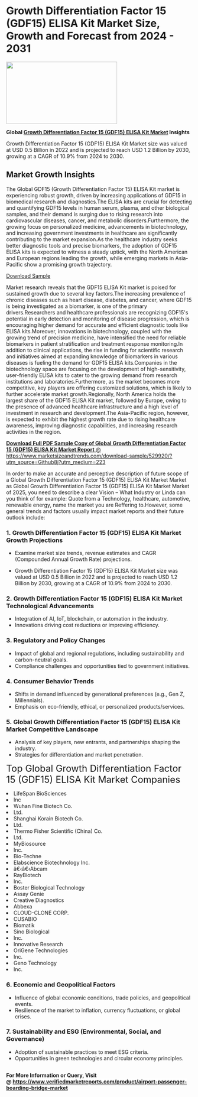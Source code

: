 <H1>Growth Differentiation Factor 15 (GDF15) ELISA Kit Market Size, Growth and Forecast from 2024 - 2031</H1><img class="aligncenter size-medium wp-image-584254" src="https://thirdeyenews.in/wp-content/uploads/2024/09/Global-Market-Research-300x168.jpeg" alt="" width="300" height="168" /><p><strong>Global&nbsp;<a href="https://www.marketsizeandtrends.com/download-sample/529920/?utm_source=Github8j?utm_medium=223">Growth Differentiation Factor 15 (GDF15) ELISA Kit Market</a> Insights</strong></p><p>Growth Differentiation Factor 15 (GDF15) ELISA Kit Market size was valued at USD 0.5 Billion in 2022 and is projected to reach USD 1.2 Billion by 2030, growing at a CAGR of 10.9% from 2024 to 2030.</p><p><h2>Market Growth Insights</h2> <p>The Global GDF15 (Growth Differentiation Factor 15) ELISA Kit market is experiencing robust growth, driven by increasing applications of GDF15 in biomedical research and diagnostics.The ELISA kits are crucial for detecting and quantifying GDF15 levels in human serum, plasma, and other biological samples, and their demand is surging due to rising research into cardiovascular diseases, cancer, and metabolic disorders.Furthermore, the growing focus on personalized medicine, advancements in biotechnology, and increasing government investments in healthcare are significantly contributing to the market expansion.As the healthcare industry seeks better diagnostic tools and precise biomarkers, the adoption of GDF15 ELISA kits is expected to witness a steady uptick, with the North American and European regions leading the growth, while emerging markets in Asia-Pacific show a promising growth trajectory.</p> <p><a href="#">Download Sample</a></p> <p>Market research reveals that the GDF15 ELISA Kit market is poised for sustained growth due to several key factors.The increasing prevalence of chronic diseases such as heart disease, diabetes, and cancer, where GDF15 is being investigated as a biomarker, is one of the primary drivers.Researchers and healthcare professionals are recognizing GDF15's potential in early detection and monitoring of disease progression, which is encouraging higher demand for accurate and efficient diagnostic tools like ELISA kits.Moreover, innovations in biotechnology, coupled with the growing trend of precision medicine, have intensified the need for reliable biomarkers in patient stratification and treatment response monitoring.In addition to clinical applications, the rise in funding for scientific research and initiatives aimed at expanding knowledge of biomarkers in various diseases is fueling the demand for GDF15 ELISA kits.Companies in the biotechnology space are focusing on the development of high-sensitivity, user-friendly ELISA kits to cater to the growing demand from research institutions and laboratories.Furthermore, as the market becomes more competitive, key players are offering customized solutions, which is likely to further accelerate market growth.Regionally, North America holds the largest share of the GDF15 ELISA Kit market, followed by Europe, owing to the presence of advanced healthcare infrastructure and a high level of investment in research and development.The Asia-Pacific region, however, is expected to exhibit the highest growth rate due to rising healthcare awareness, improving diagnostic capabilities, and increasing research activities in the region.</p> <p><a href="#"></p><p><span class=""><strong>Download Full PDF Sample Copy of Global Growth Differentiation Factor 15 (GDF15) ELISA Kit Market Report</strong> @ <a href="https://www.marketsizeandtrends.com/download-sample/529920/?utm_source=Github8j?utm_medium=223" target="_blank">https://www.marketsizeandtrends.com/download-sample/529920/?utm_source=Github8j?utm_medium=223</a></span></p><p>In order to make an accurate and perceptive description of future scope of a Global&nbsp;Growth Differentiation Factor 15 (GDF15) ELISA Kit Market Market as Global&nbsp;Growth Differentiation Factor 15 (GDF15) ELISA Kit Market Market of 2025, you need to describe a clear Vision &ndash; What Industry or Linda can you think of for example: Quote from a Technology, healthcare, automotive, renewable energy, name the market you are Reffering to.However, some general trends and factors usually impact market reports and their future outlook include:</p><h3>1.&nbsp;<strong>Growth Differentiation Factor 15 (GDF15) ELISA Kit Market Growth Projections</strong></h3><ul><li>Examine market size trends, revenue estimates and CAGR (Compounded Annual Growth Rate) projections.</li><li><p>Growth Differentiation Factor 15 (GDF15) ELISA Kit Market size was valued at USD 0.5 Billion in 2022 and is projected to reach USD 1.2 Billion by 2030, growing at a CAGR of 10.9% from 2024 to 2030.</p></li></ul><h3>2.&nbsp;<strong>Growth Differentiation Factor 15 (GDF15) ELISA Kit Market Technological Advancements</strong></h3><ul><li>Integration of AI, IoT, blockchain, or automation in the industry.</li><li>Innovations driving cost reductions or improving efficiency.</li></ul><h3>3.&nbsp;<strong>Regulatory and Policy Changes</strong></h3><ul><li>Impact of global and regional regulations, including sustainability and carbon-neutral goals.</li><li>Compliance challenges and opportunities tied to government initiatives.</li></ul><h3>4.&nbsp;<strong>Consumer Behavior Trends</strong></h3><ul><li>Shifts in demand influenced by generational preferences (e.g., Gen Z, Millennials).</li><li>Emphasis on eco-friendly, ethical, or personalized products/services.</li></ul><h3>5.&nbsp;<strong>Global Growth Differentiation Factor 15 (GDF15) ELISA Kit Market Competitive Landscape</strong></h3><ul><li>Analysis of key players, new entrants, and partnerships shaping the industry.</li><li>Strategies for differentiation and market penetration.</li></ul><p data-pm-slice="1 1 []"><span style="color: inherit; font-family: inherit; font-size: 25px;">Top Global Growth Differentiation Factor 15 (GDF15) ELISA Kit Market Companies</span></p><div class="" data-test-id=""><p><li>LifeSpan BioSciences</li><li> Inc</li><li> Wuhan Fine Biotech Co.</li><li> Ltd.</li><li> Shanghai Korain Biotech Co.</li><li> Ltd.</li><li> Thermo Fisher Scientific (China) Co.</li><li> Ltd.</li><li> MyBiosource</li><li> Inc.</li><li> Bio-Techne</li><li> Elabscience Biotechnology Inc.</li><li> â€‹â€‹Abcam</li><li> RayBiotech</li><li> Inc.</li><li> Boster Biological Technology</li><li> Assay Genie</li><li> Creative Diagnostics</li><li> Abbexa</li><li> CLOUD-CLONE CORP.</li><li> CUSABIO</li><li> Biomatik</li><li> Sino Biological</li><li> Inc.</li><li> Innovative Research</li><li> OriGene Technologies</li><li> Inc.</li><li> Geno Technology</li><li> Inc.</li></p></div><h3>6.&nbsp;<strong>Economic and Geopolitical Factors</strong></h3><ul><li>Influence of global economic conditions, trade policies, and geopolitical events.</li><li>Resilience of the market to inflation, currency fluctuations, or global crises.</li></ul><h3>7.&nbsp;<strong>Sustainability and ESG (Environmental, Social, and Governance)</strong></h3><ul><li>Adoption of sustainable practices to meet ESG criteria.</li><li>Opportunities in green technologies and circular economy principles.</li></ul><h2><strong style="font-size: 14px;">For More Information or Query, Visit @&nbsp;</strong><a style="background-color: #ffffff; font-size: 14px;" href="https://www.marketsizeandtrends.com/report/growth-differentiation-factor-15-gdf15-elisa-kit-market/" target="_blank">https://www.verifiedmarketreports.com/product/airport-passenger-boarding-bridge-market</a></h2>